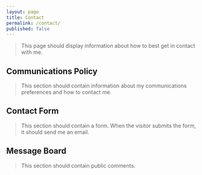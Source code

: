 ```yaml
---
layout: page
title: Contact
permalink: /contact/
published: false
---
```


> This page should display information about how to best get in contact with me.

## Communications Policy

> This section should contain information about my communications preferences and how to contact me.

## Contact Form

> This section should contain a form. When the visitor submits the form, it should send me an email.

## Message Board

> This section should contain public comments.
